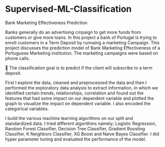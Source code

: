 # Supervised-ML-Classification
Bank Marketing Effectiveness Prediction

Banks generally do an advertising cmpaign to get more funds from customers or give more loans.
In this project a bank of Portugal is trying to enroll customers in a Term Deposit by runnaing a marketing Campaign.
This project discusses the prediction model of Bank Marketing Effectiveness of a Portuguese Marketing institution. The marketing campaigns were based on phone calls. 

🎯 The classification goal is to predict if the client will subscribe to a term deposit.

First I explore the data, cleaned and preprocessed the data and then I performed the exploratory data analysis to extract information, in which we identified certain trends, relationships, correlation and found out the features that had some impact on our dependent variable and plotted the graph to visualize the impact on dependent variable. I also encoded the categorical variables. 

I build the various machine learning algorithms on our split and standardized data. I tried different algorithms namely; Logistic Regression, Random Forest Classifier, Decision Tree Classifier, Gradient Boosting Classifier, K Neighbors Classifier, XG Boost and Naive Bayes Classifier. I did hyper parameter tuning and evaluated the performance of the model. 
